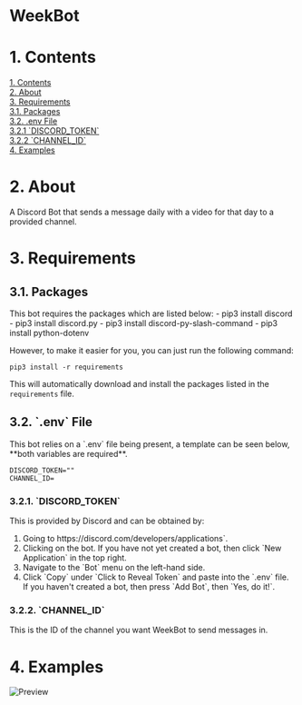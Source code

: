 # __**WeekBot**__

<h1 id="1. Contents">1. Contents</h1>
<a href="#1. Contents">1. Contents</a><br>
<a href="#2. About">2. About</a><br>
<a href="#3. Requirements">3. Requirements</a><br>
<a href="#3.1. Packages">3.1. Packages</a><br>
<a href="#3.2. .env File">3.2. .env File</a><br>
<a href="#3.2.1. DISCORD_TOKEN">3.2.1 `DISCORD_TOKEN`</a><br>
<a href="#3.2.2. CHANNEL_ID">3.2.2 `CHANNEL_ID`</a><br>
<a href="#4. Examples">4. Examples</a>

<h1 id="2. About">2. About</h1>
A Discord Bot that sends a message daily with a video for that day to a provided channel.


<h1 id="3. Requirements">3. Requirements</h1>
<h2 id="3.1. Packages">3.1. Packages</h2>
This bot requires the packages which are listed below:
- pip3 install discord
- pip3 install discord.py
- pip3 install discord-py-slash-command
- pip3 install python-dotenv

However, to make it easier for you, you can just run the following command:

`pip3 install -r requirements`

This will automatically download and install the packages listed in the `requirements` file.


<h2 id="3.2. .env File">3.2. `.env` File</h2>
This bot relies on a `.env` file being present, a template can be seen below, **both variables are required**.

```
DISCORD_TOKEN=""
CHANNEL_ID=
```

<h3 id="3.2.1. DISCORD_TOKEN">3.2.1. `DISCORD_TOKEN`</h3>
This is provided by Discord and can be obtained by:
 <ol>
  <li>Going to https://discord.com/developers/applications`.</li>
  <li>Clicking on the bot.  If you have not yet created a bot, then click `New Application` in the top right.</li>
  <li>Navigate to the `Bot` menu on the left-hand side.</li>
  <li>Click `Copy` under `Click to Reveal Token` and paste into the `.env` file.  If you haven't created a bot, then press `Add Bot`, then `Yes, do it!`.</li>
</ol>

<h3 id="3.2.2. CHANNEL_ID">3.2.2. `CHANNEL_ID`</h2>
This is the ID of the channel you want WeekBot to send messages in.


<h1 id="4. Examples">4. Examples</h1>

![Preview](https://raw.githubusercontent.com/JoelLucaAdams/Weekbot/master/Preview.png)
